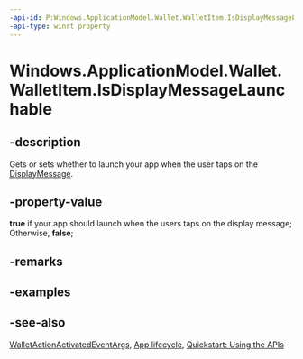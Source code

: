 ----api-id: P:Windows.ApplicationModel.Wallet.WalletItem.IsDisplayMessageLaunchable
-api-type: winrt property
---<!-- Property syntaxpublic bool IsDisplayMessageLaunchable { get;  set; }--># Windows.ApplicationModel.Wallet.WalletItem.IsDisplayMessageLaunchable## -descriptionGets or sets whether to launch your app when the user taps on the [DisplayMessage](walletitem_displaymessage.md).## -property-value**true** if your app should launch when the users taps on the display message; Otherwise, **false**;## -remarks## -examples## -see-also[WalletActionActivatedEventArgs](../windows.applicationmodel.activation/walletactionactivatedeventargs.md), [App lifecycle](http://msdn.microsoft.com/library/6c469e77-f1e3-4859-a27b-c326f9616d10), [Quickstart: Using the   APIs](http://msdn.microsoft.com/library/4312628c-37a3-48a7-b41f-14605d478cf7)